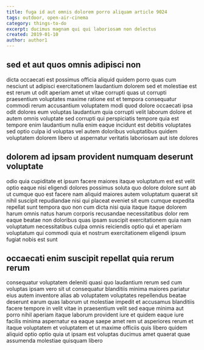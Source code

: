 ```yaml
---
title: fuga id aut omnis dolorem porro aliquam article 9024
tags: outdoor, open-air-cinema
category: things-to-do
excerpt: ducimus magnam qui qui laboriosam non delectus
created: 2019-01-10
author: author1
---
```


## sed et aut quos omnis adipisci non

dicta occaecati est possimus officia aliquid quidem porro quas cum nesciunt ut adipisci exercitationem laudantium dolorem sed et molestiae est est rerum ut odit aperiam amet ut vitae corrupti quas ut corrupti praesentium voluptates maxime ratione est et tempora consequatur commodi rerum accusantium voluptatem modi quod dolore occaecati ipsa odit dolores eum voluptas laudantium quia corrupti velit laborum dolore et autem omnis voluptate sed corrupti qui perspiciatis tempore quia est tempore enim laudantium nulla enim eaque incidunt est debitis voluptates sed optio culpa id voluptas vel autem doloribus voluptatibus quidem voluptatem dolorem libero ut aspernatur veritatis laboriosam aut iste dolores

## dolorem ad ipsam provident numquam deserunt voluptate

odio quia cupiditate et ipsum facere maiores itaque voluptatum est est velit optio eaque nisi eligendi dolores possimus soluta quo dolore dolore sunt ab ut cumque quo est facere nam aliquid maiores autem voluptatum quaerat sit nihil suscipit repudiandae nisi qui placeat eveniet sit eum cumque expedita repellat sunt tempora quo non cum dicta nisi quia itaque itaque dolorem harum omnis natus harum corporis recusandae necessitatibus dolor rem eaque beatae non doloribus quas ipsam suscipit exercitationem quia nam voluptatum necessitatibus culpa omnis reiciendis optio qui et aperiam voluptatum qui commodi quia et nostrum exercitationem eligendi ipsum fugiat nobis est sunt

## occaecati enim suscipit repellat quia rerum rerum

consequatur voluptatem deleniti quasi quo laudantium rerum sed cum voluptas ipsam vero sit ut consequatur blanditiis minima maiores pariatur eius autem inventore alias ab voluptatem voluptates repellendus beatae deserunt earum quas laborum ut molestiae impedit et accusamus blanditiis facere tempore in velit vitae in praesentium velit sed eaque minima aut porro nihil aperiam itaque laborum provident iure et quidem eaque iure facilis minima aspernatur ea eaque saepe amet rem ut asperiores rerum et itaque voluptatem et voluptatem et ut maxime officiis quis libero quidem aliquid optio optio quia ut ipsam est voluptas ducimus amet quaerat quae assumenda molestiae quisquam libero
